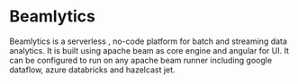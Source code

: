 # Beamlytics

Beamlytics is a serverless , no-code platform for batch and streaming data analytics. 
It is built using apache beam as core engine and angular for UI. 
It can be configured to run on any apache beam runner including google dataflow, azure databricks and hazelcast jet.
